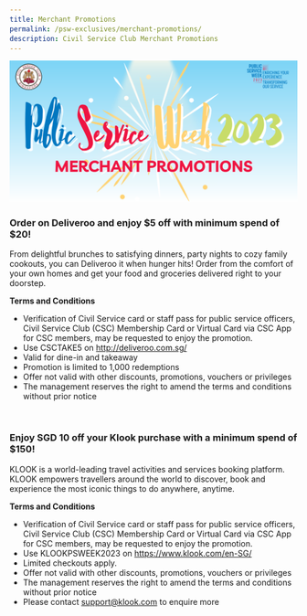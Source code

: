 ```yaml
---
title: Merchant Promotions
permalink: /psw-exclusives/merchant-promotions/
description: Civil Service Club Merchant Promotions
---
```

![](/images/PSW2023%20Exclusive_image/psw%202023%20merchant.png)
<br> 

### Order on Deliveroo and enjoy $5 off with minimum spend of $20!


From delightful brunches to satisfying dinners, party nights to cozy family cookouts, you can Deliveroo it when hunger hits! Order from the comfort of your own homes and get your food and groceries delivered right to your doorstep. 


**Terms and Conditions**

* Verification of Civil Service card or staff pass for public service officers, Civil Service Club (CSC) Membership Card or Virtual Card via CSC App for CSC members, may be requested to enjoy the promotion. <br>  
* Use CSCTAKE5 on http://deliveroo.com.sg/ <br> 
* Valid for dine-in and takeaway<br> 
* Promotion is limited to 1,000 redemptions <br> 
* Offer not valid with other discounts, promotions, vouchers or privileges <br> 
* The management reserves the right to amend the terms and conditions without prior notice

<br> 

### Enjoy SGD 10 off your Klook purchase with a minimum spend of $150!


KLOOK is a world-leading travel activities and services booking platform. KLOOK empowers travellers around the world to discover, book and experience the most iconic things to do anywhere, anytime.


**Terms and Conditions**
* Verification of Civil Service card or staff pass for public service officers, Civil Service Club (CSC) Membership Card or Virtual Card via CSC App for CSC members, may be requested to enjoy the promotion.<br> 
* Use KLOOKPSWEEK2023 on https://www.klook.com/en-SG/ <br> 
* Limited checkouts apply. <br> 
* Offer not valid with other discounts, promotions, vouchers or privileges <br> 
* The management reserves the right to amend the terms and conditions without prior notice <br> 
* Please contact support@klook.com to enquire more
